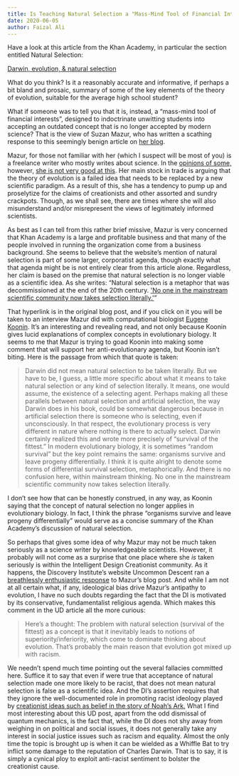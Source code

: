```yaml
---
title: Is Teaching Natural Selection a "Mass-Mind Tool of Financial Interests"?
date: 2020-06-05
author: Faizal Ali
---
```

Have a look at this article from the Khan Academy, in particular the section entitled Natural Selection:

[Darwin, evolution, & natural selection](https://www.khanacademy.org/science/biology/her/evolution-and-natural-selection/a/darwin-evolution-natural-selection)

What do you think?  Is it a reasonably accurate and informative, if perhaps a bit bland and prosaic, summary of some of the key elements of the theory of evolution, suitable for the average high school student?

What if someone was to tell you that it is, instead, a “mass-mind tool of financial interests”, designed to indoctrinate unwitting students into accepting an outdated concept that is no longer accepted by modern science?  That is the view of Suzan Mazur, who has written a scathing response to this seemingly benign article on [her blog](https://oscillations.net/2020/05/23/sal-khan-end-mass-mind-teaching-of-darwinian-natural-selection/).  

<!--more-->
Mazur, for those not familiar with her (which I suspect will be most of you) is a freelance writer who mostly writes about science.  In the [opinions of some,](https://sandwalk.blogspot.com/2016/12/suzan-mazur-doesnt-like-carl-zimmer.html0) however, [she is not very good at this](https://freethoughtblogs.com/pharyngula/2016/12/06/susan-mazur-vs-carl-zimmer-really/).  Her main stock in trade is arguing that the theory of evolution is a failed idea that needs to be replaced by a new scientific paradigm.  As a result of this, she has a tendency to pump up and proselytize for the claims of creationists and other assorted and sundry crackpots.  Though, as we shall see, there are times where she will also misunderstand and/or misrepresent the views of legitimately informed scientists.

As best as I can tell from this rather brief missive, Mazur is very concerned that Khan Academy is a large and profitable business and that many of the people involved in running the organization come from a business background.  She seems to believe that the website’s mention of natural selection is part of some larger, corporatist agenda, though exactly what that agenda might be is not entirely clear from this article alone.  Regardless, her claim is based on the premise that natural selection is no longer viable as a scientific idea.  As she writes: “Natural selection is a metaphor that was decommissioned at the end of the 20th century. ['No one in the mainstream scientific community now takes selection literally.'](https://www.huffpost.com/entry/eugene-koonin-the-new-evo_b_14597840)”

That hyperlink is in the original blog post, and if you click on it you will be taken to an interview Mazur did with computational biologist [Eugene Koonin](https://irp.nih.gov/pi/eugene-koonin).  It’s an interesting and revealing read, and not only because Koonin gives lucid explanations of complex concepts in evolutionary biology.  It seems to me that Mazur is trying to goad Koonin into making some comment that will support her anti-evolutionary  agenda, but Koonin isn’t biting.  Here is the passage from which that quote is taken:

>Darwin did not mean natural selection to be taken literally. But we have to be, I guess, a little more specific about what it means to take natural selection or any kind of selection literally. It means, one would assume, the existence of a selecting agent. Perhaps making all these parallels between natural selection and artificial selection, the way Darwin does in his book, could be somewhat dangerous because in artificial selection there is someone who is selecting, even if unconsciously. In that respect, the evolutionary process is very different in nature where nothing is there to actually select. Darwin certainly realized this and wrote more precisely of “survival of the fittest.” In modern evolutionary biology, it is sometimes “random survival” but the key point remains the same: organisms survive and leave progeny differentially. I think it is quite alright to denote some forms of differential survival selection, metaphorically. And there is no confusion here, within mainstream thinking. No one in the mainstream scientific community now takes selection literally.

I don’t see how that can be honestly construed, in any way, as Koonin saying that the concept of natural selection no longer applies in evolutionary biology.  In fact, I think the phrase “organisms survive and leave progeny differentially” would serve as a concise summary of the Khan Academy’s discussion of natural selection.

So perhaps that gives some idea of why Mazur may not be much taken seriously as a science writer by knowledgeable scientists.  However, it probably will not come as a surprise that one place where she *is* taken seriously is within the Intelligent Design Creationist community.  As it happens, the Discovery Institute’s website Uncommon Descent ran a [breathlessly enthusiastic response](https://uncommondescent.com/evolution/asked-at-oscillations-why-is-the-khan-academy-so-stuck-on-natural-selection-in-evolution/) to Mazur’s blog post.  And while I am not at all certain what, if any, ideological bias drive Mazur’s antipathy to evolution, I have no such doubts regarding the fact that the DI is motivated by its conservative, fundamentalist religious agenda.  Which makes this comment in the UD article all the more curious:

>Here’s a thought: The problem with natural selection (survival of the fittest) as a concept is that it inevitably leads to notions of superiority/inferiority, which come to dominate thinking about evolution. That’s probably the main reason that evolution got mixed up with racism.

We needn’t spend much time pointing out the several fallacies committed here.  Suffice it to say that even if were true that acceptance of natural selection made one more likely to be racist, that does not mean natural selection is false as a scientific idea.  And the DI’s assertion requires that they ignore the well-documented role in promoting racist ideology played by [creationist ideas such as belief in the story of Noah’s Ark.](https://www.nytimes.com/2003/11/01/arts/from-noah-s-curse-to-slavery-s-rationale.html)  What I find most interesting about this UD post, apart from the odd dismissal of quantum mechanics, is the fact that, while the DI does not shy away from weighing in on political and social issues, it does not generally take any interest in social justice issues such as racism and equality.  Almost the only time the topic is brought up is when it can be wielded as a Whiffle Bat to try inflict some damage to the reputation of Charles Darwin.  That is to say, it is simply a cynical ploy to exploit anti-racist sentiment to bolster the creationist cause.

